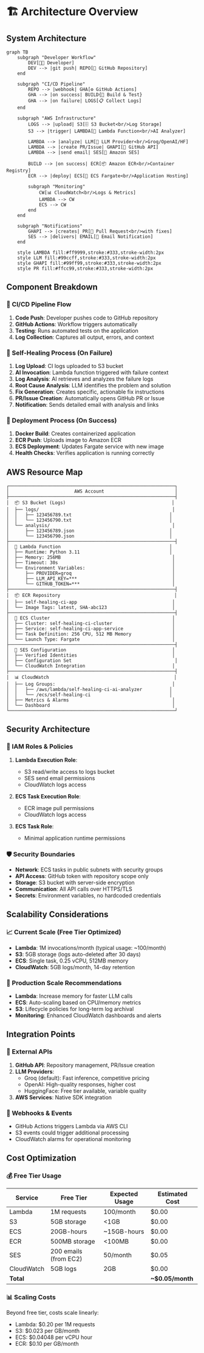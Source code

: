 # 🏗️ Architecture Overview

## System Architecture

```mermaid
graph TB
    subgraph "Developer Workflow"
        DEV[👨‍💻 Developer]
        DEV --> |git push| REPO[📁 GitHub Repository]
    end
    
    subgraph "CI/CD Pipeline"
        REPO --> |webhook| GHA[⚙️ GitHub Actions]
        GHA --> |on success| BUILD{🔨 Build & Test}
        GHA --> |on failure| LOGS[📋 Collect Logs]
    end
    
    subgraph "AWS Infrastructure"
        LOGS --> |upload| S3[🗄️ S3 Bucket<br/>Log Storage]
        S3 --> |trigger| LAMBDA[🤖 Lambda Function<br/>AI Analyzer]
        
        LAMBDA --> |analyze| LLM[🧠 LLM Provider<br/>Groq/OpenAI/HF]
        LAMBDA --> |create PR/Issue| GHAPI[🐙 GitHub API]
        LAMBDA --> |send email| SES[📧 Amazon SES]
        
        BUILD --> |on success| ECR[📦 Amazon ECR<br/>Container Registry]
        ECR --> |deploy| ECS[🚀 ECS Fargate<br/>Application Hosting]
        
        subgraph "Monitoring"
            CW[📊 CloudWatch<br/>Logs & Metrics]
            LAMBDA --> CW
            ECS --> CW
        end
    end
    
    subgraph "Notifications"
        GHAPI --> |creates| PR[🔀 Pull Request<br/>with fixes]
        SES --> |delivers| EMAIL[📧 Email Notification]
    end
    
    style LAMBDA fill:#ff9999,stroke:#333,stroke-width:2px
    style LLM fill:#99ccff,stroke:#333,stroke-width:2px
    style GHAPI fill:#99ff99,stroke:#333,stroke-width:2px
    style PR fill:#ffcc99,stroke:#333,stroke-width:2px
```

## Component Breakdown

### 🔄 CI/CD Pipeline Flow

1. **Code Push**: Developer pushes code to GitHub repository
2. **GitHub Actions**: Workflow triggers automatically
3. **Testing**: Runs automated tests on the application
4. **Log Collection**: Captures all output, errors, and context

### 🤖 Self-Healing Process (On Failure)

1. **Log Upload**: CI logs uploaded to S3 bucket
2. **AI Invocation**: Lambda function triggered with failure context
3. **Log Analysis**: AI retrieves and analyzes the failure logs
4. **Root Cause Analysis**: LLM identifies the problem and solution
5. **Fix Generation**: Creates specific, actionable fix instructions
6. **PR/Issue Creation**: Automatically opens GitHub PR or Issue
7. **Notification**: Sends detailed email with analysis and links

### 🚀 Deployment Process (On Success)

1. **Docker Build**: Creates containerized application
2. **ECR Push**: Uploads image to Amazon ECR
3. **ECS Deployment**: Updates Fargate service with new image
4. **Health Checks**: Verifies application is running correctly

## AWS Resource Map

```
┌─────────────────────────────────────────────────────────────┐
│                        AWS Account                          │
├─────────────────────────────────────────────────────────────┤
│  📦 S3 Bucket (Logs)                                       │
│  ├── logs/                                                 │
│  │   ├── 123456789.txt                                    │
│  │   └── 123456790.txt                                    │
│  └── analysis/                                             │
│      ├── 123456789.json                                   │
│      └── 123456790.json                                   │
├─────────────────────────────────────────────────────────────┤
│  🤖 Lambda Function                                        │
│  ├── Runtime: Python 3.11                                 │
│  ├── Memory: 256MB                                         │
│  ├── Timeout: 30s                                          │
│  └── Environment Variables:                                │
│      ├── PROVIDER=groq                                     │
│      ├── LLM_API_KEY=***                                   │
│      └── GITHUB_TOKEN=***                                  │
├─────────────────────────────────────────────────────────────┤
│  📦 ECR Repository                                          │
│  ├── self-healing-ci-app                                   │
│  └── Image Tags: latest, SHA-abc123                        │
├─────────────────────────────────────────────────────────────┤
│  🚀 ECS Cluster                                             │
│  ├── Cluster: self-healing-ci-cluster                      │
│  ├── Service: self-healing-ci-app-service                  │
│  ├── Task Definition: 256 CPU, 512 MB Memory               │
│  └── Launch Type: Fargate                                  │
├─────────────────────────────────────────────────────────────┤
│  📧 SES Configuration                                       │
│  ├── Verified Identities                                   │
│  ├── Configuration Set                                      │
│  └── CloudWatch Integration                                │
├─────────────────────────────────────────────────────────────┤
│  📊 CloudWatch                                              │
│  ├── Log Groups:                                           │
│  │   ├── /aws/lambda/self-healing-ci-ai-analyzer          │
│  │   └── /ecs/self-healing-ci                             │
│  ├── Metrics & Alarms                                      │
│  └── Dashboard                                             │
└─────────────────────────────────────────────────────────────┘
```

## Security Architecture

### 🔐 IAM Roles & Policies

1. **Lambda Execution Role**:
   - S3 read/write access to logs bucket
   - SES send email permissions
   - CloudWatch logs access

2. **ECS Task Execution Role**:
   - ECR image pull permissions
   - CloudWatch logs access

3. **ECS Task Role**:
   - Minimal application runtime permissions

### 🛡️ Security Boundaries

- **Network**: ECS tasks in public subnets with security groups
- **API Access**: GitHub token with repository scope only
- **Storage**: S3 bucket with server-side encryption
- **Communication**: All API calls over HTTPS/TLS
- **Secrets**: Environment variables, no hardcoded credentials

## Scalability Considerations

### 📈 Current Scale (Free Tier Optimized)

- **Lambda**: 1M invocations/month (typical usage: ~100/month)
- **S3**: 5GB storage (logs auto-deleted after 30 days)
- **ECS**: Single task, 0.25 vCPU, 512MB memory
- **CloudWatch**: 5GB logs/month, 14-day retention

### 🚀 Production Scale Recommendations

- **Lambda**: Increase memory for faster LLM calls
- **ECS**: Auto-scaling based on CPU/memory metrics
- **S3**: Lifecycle policies for long-term log archival
- **Monitoring**: Enhanced CloudWatch dashboards and alerts

## Integration Points

### 🔌 External APIs

1. **GitHub API**: Repository management, PR/Issue creation
2. **LLM Providers**: 
   - Groq (default): Fast inference, competitive pricing
   - OpenAI: High-quality responses, higher cost
   - HuggingFace: Free tier available, variable quality
3. **AWS Services**: Native SDK integration

### 📡 Webhooks & Events

- GitHub Actions triggers Lambda via AWS CLI
- S3 events could trigger additional processing
- CloudWatch alarms for operational monitoring

## Cost Optimization

### 💰 Free Tier Usage

| Service | Free Tier | Expected Usage | Estimated Cost |
|---------|-----------|----------------|----------------|
| Lambda | 1M requests | 100/month | $0.00 |
| S3 | 5GB storage | <1GB | $0.00 |
| ECS | 20GB-hours | ~15GB-hours | $0.00 |
| ECR | 500MB storage | <100MB | $0.00 |
| SES | 200 emails (from EC2) | 50/month | $0.05 |
| CloudWatch | 5GB logs | 2GB | $0.00 |
| **Total** | | | **~$0.05/month** |

### 📊 Scaling Costs

Beyond free tier, costs scale linearly:
- Lambda: $0.20 per 1M requests
- S3: $0.023 per GB/month
- ECS: $0.04048 per vCPU hour
- ECR: $0.10 per GB/month
